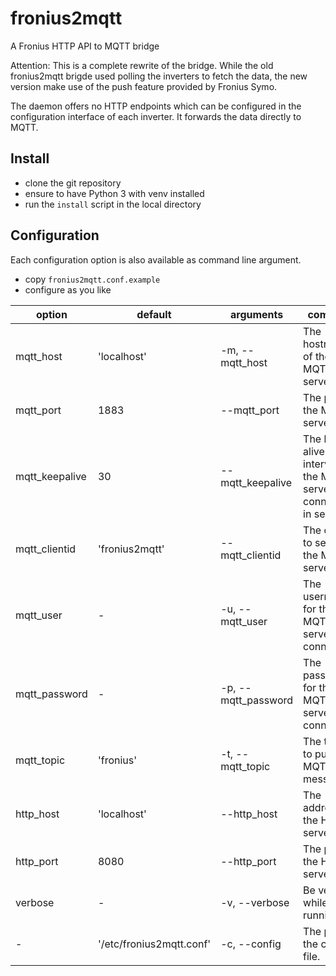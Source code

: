 # fronius2mqtt

A Fronius HTTP API to MQTT bridge

Attention: This is a complete rewrite of the bridge.
While the old fronius2mqtt brigde used polling the inverters to fetch the  data, the new version make use of the push feature provided by Fronius Symo.

The daemon offers no HTTP endpoints which can be configured in the configuration interface of each inverter.
It forwards the data directly to MQTT.

## Install

- clone the git repository
- ensure to have Python 3 with venv installed
- run the ```install``` script in the local directory

## Configuration

Each configuration option is also available as command line argument.

- copy ```fronius2mqtt.conf.example```
- configure as you like

| option         | default                  | arguments           | comment                                                            |
|----------------|--------------------------|---------------------|--------------------------------------------------------------------|
| mqtt_host      | 'localhost'              | -m, --mqtt_host     | The hostname of the MQTT server.                                   |
| mqtt_port      | 1883                     | --mqtt_port         | The port of the MQTT server.                                       |
| mqtt_keepalive | 30                       | --mqtt_keepalive    | The keep alive interval for the MQTT server connection in seconds. |
| mqtt_clientid  | 'fronius2mqtt'           | --mqtt_clientid     | The clientid to send to the MQTT server.                           |
| mqtt_user      | -                        | -u, --mqtt_user     | The username for the MQTT server connection.                       |
| mqtt_password  | -                        | -p, --mqtt_password | The password for the MQTT server connection.                       |
| mqtt_topic     | 'fronius'                | -t, --mqtt_topic    | The topic to publish MQTT message.                                 |
| http_host      | 'localhost'              | --http_host         | The address of the HTTP server.                                    |
| http_port      | 8080                     | --http_port         | The port of the HTTP server.                                       |
| verbose        | -                        | -v, --verbose       | Be verbose while running.                                          |
| -              | '/etc/fronius2mqtt.conf' | -c, --config        | The path to the config file.                                       |
